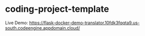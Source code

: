 # coding-project-template

Live Demo: https://flask-docker-demo-translator.10fdk3fqqta9.us-south.codeengine.appdomain.cloud/
